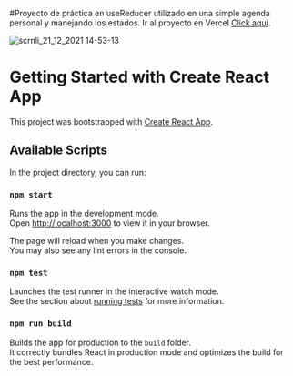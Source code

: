 #Proyecto de práctica en useReducer utilizado en una simple agenda personal y manejando los estados.
Ir al proyecto en Vercel [Click aqui](https://agenda-redux-d1pes5umr-ezequiel-ramirez.vercel.app/).


![scrnli_21_12_2021 14-53-13](https://user-images.githubusercontent.com/78183135/146977266-0ec2e532-d991-4846-bbba-9a30dea2b83a.png)


# Getting Started with Create React App

This project was bootstrapped with [Create React App](https://github.com/facebook/create-react-app).

## Available Scripts

In the project directory, you can run:

### `npm start`

Runs the app in the development mode.\
Open [http://localhost:3000](http://localhost:3000) to view it in your browser.

The page will reload when you make changes.\
You may also see any lint errors in the console.

### `npm test`

Launches the test runner in the interactive watch mode.\
See the section about [running tests](https://facebook.github.io/create-react-app/docs/running-tests) for more information.

### `npm run build`

Builds the app for production to the `build` folder.\
It correctly bundles React in production mode and optimizes the build for the best performance.


